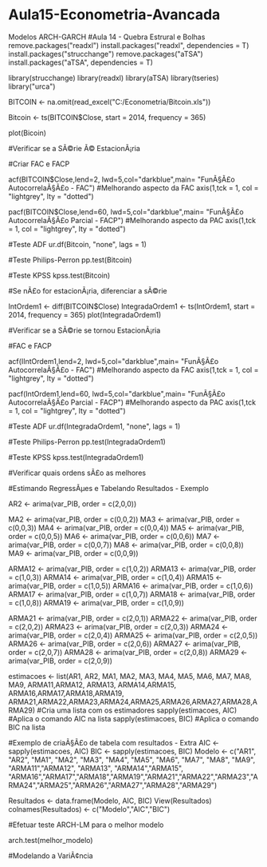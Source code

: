 # Aula15-Econometria-Avancada
Modelos ARCH-GARCH
                    #Aula 14 - Quebra Estrural e Bolhas
remove.packages("readxl")
install.packages("readxl", dependencies = T)
install.packages("strucchange")
remove.packages("aTSA")
install.packages("aTSA", dependencies = T)

library(strucchange)
library(readxl)
library(aTSA)
library(tseries)
library("urca") 


BITCOIN <- na.omit(read_excel("C:/Econometria/Bitcoin.xls"))

Bitcoin <-  ts(BITCOIN$Close, start = 2014, frequency = 365)

plot(Bicoin)

#Verificar se a SÃ©rie Ã© EstacionÃ¡ria

#Criar FAC  e FACP

acf(BITCOIN$Close,lend=2, lwd=5,col="darkblue",main= "FunÃ§Ã£o AutocorrelaÃ§Ã£o - FAC")              #Melhorando aspecto da FAC
axis(1,tck = 1, col = "lightgrey", lty = "dotted")

pacf(BITCOIN$Close,lend=60, lwd=5,col="darkblue",main= "FunÃ§Ã£o AutocorrelaÃ§Ã£o Parcial - FACP")   #Melhorando aspecto da PAC
axis(1,tck = 1, col = "lightgrey", lty = "dotted")

#Teste ADF
ur.df(Bitcoin, "none", lags = 1)

#Teste Philips-Perron
pp.test(Bitcoin)

#Teste KPSS
kpss.test(Bitcoin)

#Se nÃ£o for estacionÃ¡ria, diferenciar a sÃ©rie

IntOrdem1 <- diff(BITCOIN$Close)
IntegradaOrdem1 <- ts(IntOrdem1, start = 2014, frequency = 365)
plot(IntegradaOrdem1)

#Verificar se a SÃ©rie se tornou EstacionÃ¡ria

#FAC e FACP

acf(IIntOrdem1,lend=2, lwd=5,col="darkblue",main= "FunÃ§Ã£o AutocorrelaÃ§Ã£o - FAC")              #Melhorando aspecto da FAC
axis(1,tck = 1, col = "lightgrey", lty = "dotted")

pacf(IntOrdem1,lend=60, lwd=5,col="darkblue",main= "FunÃ§Ã£o AutocorrelaÃ§Ã£o Parcial - FACP")   #Melhorando aspecto da PAC
axis(1,tck = 1, col = "lightgrey", lty = "dotted")

#Teste ADF
ur.df(IntegradaOrdem1, "none", lags = 1)

#Teste Philips-Perron
pp.test(IntegradaOrdem1)

#Teste KPSS
kpss.test(IntegradaOrdem1)


#Verificar quais ordens sÃ£o as melhores

#Estimando RegressÃµes e Tabelando Resultados - Exemplo

AR2 <- arima(var_PIB, order = c(2,0,0))

MA2 <- arima(var_PIB, order = c(0,0,2))
MA3 <- arima(var_PIB, order = c(0,0,3))
MA4 <- arima(var_PIB, order = c(0,0,4))
MA5 <- arima(var_PIB, order = c(0,0,5))
MA6 <- arima(var_PIB, order = c(0,0,6))
MA7 <- arima(var_PIB, order = c(0,0,7))
MA8 <- arima(var_PIB, order = c(0,0,8))
MA9 <- arima(var_PIB, order = c(0,0,9))

ARMA12 <- arima(var_PIB, order = c(1,0,2))
ARMA13 <- arima(var_PIB, order = c(1,0,3))
ARMA14 <- arima(var_PIB, order = c(1,0,4))
ARMA15 <- arima(var_PIB, order = c(1,0,5))
ARMA16 <- arima(var_PIB, order = c(1,0,6))
ARMA17 <- arima(var_PIB, order = c(1,0,7))
ARMA18 <- arima(var_PIB, order = c(1,0,8))
ARMA19 <- arima(var_PIB, order = c(1,0,9))

ARMA21 <- arima(var_PIB, order = c(2,0,1))
ARMA22 <- arima(var_PIB, order = c(2,0,2))
ARMA23 <- arima(var_PIB, order = c(2,0,3))
ARMA24 <- arima(var_PIB, order = c(2,0,4))
ARMA25 <- arima(var_PIB, order = c(2,0,5))
ARMA26 <- arima(var_PIB, order = c(2,0,6))
ARMA27 <- arima(var_PIB, order = c(2,0,7))
ARMA28 <- arima(var_PIB, order = c(2,0,8))
ARMA29 <- arima(var_PIB, order = c(2,0,9))

estimacoes <- list(AR1, AR2, MA1, MA2, MA3, MA4, MA5, MA6, MA7, MA8, MA9, 
                   ARMA11,ARMA12, ARMA13, ARMA14,ARMA15, ARMA16,ARMA17,ARMA18,ARMA19,
                   ARMA21,ARMA22,ARMA23,ARMA24,ARMA25,ARMA26,ARMA27,ARMA28,ARMA29)      #Cria uma lista com os estimadores
sapply(estimacoes, AIC)                 #Aplica o comando AIC na lista
sapply(estimacoes, BIC)                 #Aplica o comando BIC na lista

#Exemplo de criaÃ§Ã£o de tabela com resultados - Extra
AIC <- sapply(estimacoes, AIC) 
BIC <- sapply(estimacoes, BIC)
Modelo <- c("AR1", "AR2", "MA1", "MA2", "MA3", "MA4", "MA5", "MA6", "MA7", "MA8", "MA9", "ARMA11","ARMA12", "ARMA13", "ARMA14","ARMA15", "ARMA16","ARMA17","ARMA18","ARMA19","ARMA21","ARMA22","ARMA23","ARMA24","ARMA25","ARMA26","ARMA27","ARMA28","ARMA29")

Resultados <- data.frame(Modelo, AIC, BIC)
View(Resultados)
colnames(Resultados) <- c("Modelo","AIC","BIC")

#Efetuar teste ARCH-LM para o melhor modelo

arch.test(melhor_modelo)

#Modelando a VariÃ¢ncia

